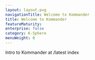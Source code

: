 ```yaml
---
layout: layout.pug
navigationTitle: Welcome to Kommander
title: Welcome to Kommander
featureMaturity:
enterprise: false
category: K-Sphere
menuWeight: 0
---
```


Intro to Kommander at /latest index
